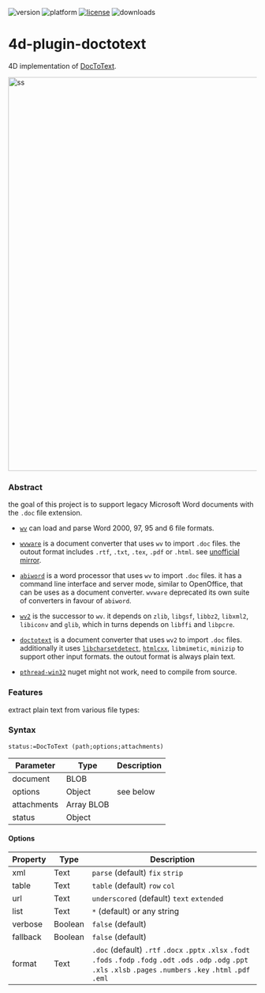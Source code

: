 ![version](https://img.shields.io/badge/version-18%2B-EB8E5F)
![platform](https://img.shields.io/static/v1?label=platform&message=mac-intel%20|%20mac-arm%20|%20win-64&color=blue)
[![license](https://img.shields.io/github/license/miyako/4d-plugin-doctotext)](LICENSE)
![downloads](https://img.shields.io/github/downloads/miyako/4d-plugin-doctotext/total)

# 4d-plugin-doctotext
4D implementation of [DocToText](http://silvercoders.com/en/products/doctotext/).

<img width="797" alt="ss" src="https://user-images.githubusercontent.com/1725068/144632527-14f2e26d-db2c-45d8-860e-a677092a8602.png">

### Abstract

the goal of this project is to support legacy Microsoft Word documents with the `.doc` file extension.

* [`wv`](https://sourceforge.net/projects/wvware/files/wv/) can load and parse Word 2000, 97, 95 and 6 file formats. 

* [`wvware`](http://wvware.sourceforge.net) is a document converter that uses `wv` to import `.doc` files. the outout format includes `.rtf`, `.txt`, `.tex`, `.pdf` or `.html`. see [unofficial mirror](https://github.com/remram44/wvware).

* [`abiword`](http://www.abisource.com) is a word processor that uses `wv` to import `.doc` files. it has a command line interface and server mode, similar to OpenOffice, that can be uses as a document converter. `wvware` deprecated its own suite of converters in favour of `abiword`.

* [`wv2`](https://sourceforge.net/projects/wvware/files/wv2/) is the successor to `wv`. it depends on `zlib`, `libgsf`, `libbz2`, `libxml2`, `libiconv` and `glib`, which in turns depends on `libffi`  and `libpcre`.

* [`doctotext`](http://silvercoders.com/en/products/doctotext/) is a document converter that uses `wv2` to import `.doc` files. additionally it uses [`libcharsetdetect`](https://github.com/batterseapower/libcharsetdetect), [`htmlcxx`](http://htmlcxx.sourceforge.net), `libmimetic`, `minizip` to support other input formats. the outout format is always plain text.
  
* [`pthread-win32`](https://github.com/GerHobbelt/pthread-win32) nuget might not work, need to compile from source. 
  
### Features

extract plain text from various file types:

### Syntax

```4d
status:=DocToText (path;options;attachments)
```

Parameter|Type|Description
------------|------|----
document|BLOB|
options|Object|see below
attachments|Array BLOB|
status|Object|

#### Options

Property|Type|Description
------------|------|----
xml | Text |`parse` (default) `fix` `strip` 
table | Text | `table` (default) `row` `col` 
url | Text | `underscored` (default) `text` `extended` 
list | Text |` * ` (default) or any string
verbose | Boolean |`false` (default)
fallback | Boolean |`false` (default)
format | Text | `.doc` (default) `.rtf` `.docx` `.pptx` `.xlsx` `.fodt` `.fods` `.fodp` `.fodg` `.odt` `.ods` `.odp` `.odg` `.ppt` `.xls` `.xlsb` `.pages` `.numbers` `.key` `.html` `.pdf` `.eml`
